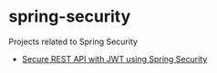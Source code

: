# spring-security
Projects related to Spring Security

* [Secure REST API with JWT using Spring Security](./spring-security-jwt)

